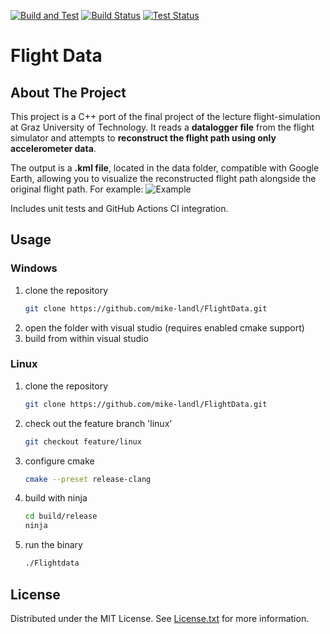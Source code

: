 [![Build and Test](https://github.com/mike-landl/FlightSim/actions/workflows/build-and-test.yml/badge.svg?branch=main)](https://github.com/mike-landl/FlightSim/actions/workflows/build-and-test.yml)
[![Build Status](https://github.com/mike-landl/FlightSim/actions/workflows/build-and-test.yml/badge.svg?branch=main&event=push&job=build)](https://github.com/mike-landl/FlightSim/actions/workflows/build-and-test.yml?query=branch%3Amain+event%3Apush+job%3Abuild)
[![Test Status](https://github.com/mike-landl/FlightSim/actions/workflows/actions/workflows/build-and-test.yml/badge.svg?branch=main&event=push&job=test)](https://github.com/mike-landl/FlightSim/actions/workflows/build-and-test.yml?query=branch%3Amain+event%3Apush+job%3Atest)
# Flight Data

## About The Project
This project is a C++ port of the final project of the lecture flight-simulation at Graz University of Technology.
It reads a **datalogger file** from the flight simulator and attempts to **reconstruct the flight path using only accelerometer data**.

The output is a **.kml file**, located in the data folder, compatible with Google Earth, allowing you to visualize the reconstructed flight path alongside the original flight path.
For example:
![Example](Example.PNG?raw=true "Example")

Includes unit tests and GitHub Actions CI integration.

## Usage

### Windows
1. clone the repository
    ```sh
    git clone https://github.com/mike-landl/FlightData.git
    ```
2. open the folder with visual studio (requires enabled cmake support)
3. build from within visual studio

### Linux
1. clone the repository
    ```sh
    git clone https://github.com/mike-landl/FlightData.git
    ```
2. check out the feature branch 'linux'
    ```sh
    git checkout feature/linux
    ```
3. configure cmake
    ```sh
    cmake --preset release-clang
    ```
4. build with ninja
    ```sh
    cd build/release
    ninja
    ```
5. run the binary
    ```sh
    ./Flightdata
    ```

## License

Distributed under the MIT License. See [License.txt](License.txt) for more information.